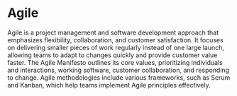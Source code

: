 # Agile

Agile is a project management and software development approach that emphasizes flexibility, collaboration, and customer
satisfaction. It focuses on delivering smaller pieces of work regularly instead of one large launch, allowing teams to 
adapt to changes quickly and provide customer value faster. The Agile Manifesto outlines its core values, prioritizing 
individuals and interactions, working software, customer collaboration, and responding to change. Agile methodologies 
include various frameworks, such as Scrum and Kanban, which help teams implement Agile principles effectively.

##